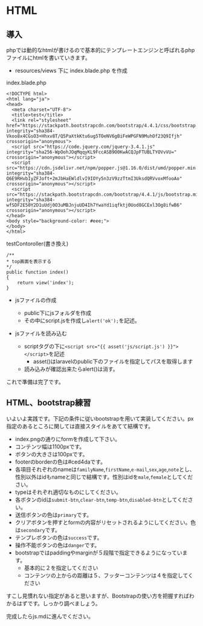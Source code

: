 # HTML

## 導入

phpでは動的なhtmlが書けるので基本的にテンプレートエンジンと呼ばれるphpファイルにhtmlを書いていきます。
- resources/views 下に index.blade.php を作成

index.blade.php
```
<!DOCTYPE html>
<html lang="ja">
<head>
  <meta charset="UTF-8">
  <title>test</title>
  <link rel="stylesheet" href="https://stackpath.bootstrapcdn.com/bootstrap/4.4.1/css/bootstrap.min.css" integrity="sha384-Vkoo8x4CGsO3+Hhxv8T/Q5PaXtkKtu6ug5TOeNV6gBiFeWPGFN9MuhOf23Q9Ifjh" crossorigin="anonymous">
  <script src="https://code.jquery.com/jquery-3.4.1.js" integrity="sha256-WpOohJOqMqqyKL9FccASB9O0KwACQJpFTUBLTYOVvVU=" crossorigin="anonymous"></script>
  <script src="https://cdn.jsdelivr.net/npm/popper.js@1.16.0/dist/umd/popper.min.js" integrity="sha384-Q6E9RHvbIyZFJoft+2mJbHaEWldlvI9IOYy5n3zV9zzTtmI3UksdQRVvoxMfooAo" crossorigin="anonymous"></script>
  <script src="https://stackpath.bootstrapcdn.com/bootstrap/4.4.1/js/bootstrap.min.js" integrity="sha384-wfSDF2E50Y2D1uUdj0O3uMBJnjuUD4Ih7YwaYd1iqfktj0Uod8GCExl3Og8ifwB6" crossorigin="anonymous"></script>
</head>
<body style="background-color: #eee;">
</body>
</html>
```
testContoroller(書き換え)
```
/**
* top画面を表示する
*/
public function index()
{
    return view('index');
}
```

- jsファイルの作成
    - public下にjsフォルダを作成
    - その中にscript.jsを作成し`alert('ok');`を記述。

- jsファイルを読み込む
    - scriptタグの下に`<script src="{{ asset('js/script.js') }}"></script>`を記述
        - asset()はlaravelのpublic下のファイルを指定してパスを取得します
    - 読み込みが確認出来たらalert()は消す。

これで準備は完了です。


## HTML、bootstrap練習

いよいよ実践です。下記の条件に従いbootstrapを用いて実装してください。px指定のあるところに関しては直接スタイルをあてて結構です。

- index.pngの通りにformを作成して下さい。
- コンテンツ幅は1100pxです。
- ボタンの大きさは100pxです。
- footerのborderの色は#ced4daです。
- 各項目それぞれのnameは`familyName`,`firstName`,`e-mail`,`sex`,`age`,`note`とし、性別以外はidもnameと同じで結構です。性別はidを`male`,`female`としてください。
- typeはそれぞれ適切なものにしてください。
- 各ボタンのidは`submit-btn`,`clear-btn`,`temp-btn`,`disabled-btn`としてください。
- 送信ボタンの色は`primary`です。
- クリアボタンを押すとformの内容がリセットされるようにしてください。色は`secondary`です。
- テンプレボタンの色は`success`です。
- 操作不能ボタンの色は`danger`です。
- bootstrapではpaddingやmarginが５段階で指定できるようになっています。
    - 基本的に２を指定してください
    - コンテンツの上からの距離は５、フッターコンテンツは４を指定してください

すこし見慣れない指定があると思いますが、Bootstrapの使い方を把握すればわかるはずです。しっかり調べましょう。

完成したらjs.mdに進んでください。